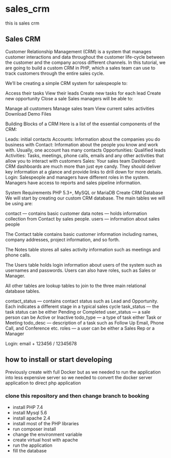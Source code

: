 # sales_crm
this is sales crm

## Sales CRM

Customer Relationship Management (CRM) is a system that manages customer interactions and data throughout the customer life-cycle between the customer and the company across different channels. In this tutorial, we are going to build a custom CRM in PHP, which a sales team can use to track customers through the entire sales cycle.

We’ll be creating a simple CRM system for salespeople to:

Access their tasks
View their leads
Create new tasks for each lead
Create new opportunity
Close a sale
Sales managers will be able to:

Manage all customers
Manage sales team
View current sales activities
Download Demo Files

Building Blocks of a CRM
Here is a list of the essential components of the CRM:

Leads: initial contacts
Accounts: Information about the companies you do business with
Contact: Information about the people you know and work with. Usually, one account has many contacts
Opportunities: Qualified leads
Activities: Tasks, meetings, phone calls, emails and any other activities that allow you to interact with customers
Sales: Your sales team
Dashboard: CRM dashboards are much more than just eye candy. They should deliver key information at a glance and provide links to drill down for more details.
Login: Salespeople and managers have different roles in the system. Managers have access to reports and sales pipeline information.

System Requirements
PHP 5.3+,
MySQL or MariaDB
Create CRM Database
We will start by creating our custom CRM database. The main tables we will be using are:

contact — contains basic customer data
notes — holds information collection from Contact by sales people.
users — information about sales people

The Contact table contains basic customer information including names, company addresses, project information, and so forth.

The Notes table stores all sales activity information such as meetings and phone calls.

The Users table holds login information about users of the system such as usernames and passwords. Users can also have roles, such as Sales or Manager.

All other tables are lookup tables to join to the three main relational database tables.

contact_status — contains contact status such as Lead and Opportunity. Each indicates a different stage in a typical sales cycle
task_status — the task status can be either Pending or Completed
user_status — a sale person can be Active or Inactive
todo_type — a type of task either Task or Meeting
todo_desc — description of a task such as Follow Up Email, Phone Call, and Conference etc.
roles — a user can be either a Sales Rep or a Manager

Login: email + 123456 / 12345678

## how to install or start developing

Previously create with full Docker but as we needed to run the application into less expensive server so we needed to convert the docker server application to direct php application

### clone this repository and then change branch to booking

* install PHP 7.4
* install Mysql 5.6
* install apache 2.4
* install most of the PHP libraries
* run composer install
* change the environment variable
* create virtual host with apache
* run the application
* fill the database

